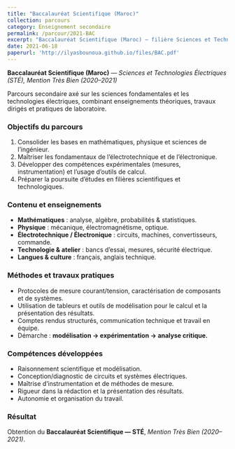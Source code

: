 ```yaml
---
title: "Baccalauréat Scientifique (Maroc)"
collection: parcours
category: Enseignement secondaire
permalink: /parcour/2021-BAC
excerpt: "Baccalauréat Scientifique (Maroc) — filière Sciences et Technologies Électriques, Mention Très Bien (2020–2021)."
date: 2021-06-18
paperurl: 'http://ilyasbounoua.github.io/files/BAC.pdf'
---
```


**Baccalauréat Scientifique (Maroc)** — *Sciences et Technologies Électriques (STÉ), Mention Très Bien (2020–2021)*

Parcours secondaire axé sur les sciences fondamentales et les technologies électriques, combinant enseignements théoriques, travaux dirigés et pratiques de laboratoire.

### Objectifs du parcours
1. Consolider les bases en mathématiques, physique et sciences de l’ingénieur.  
2. Maîtriser les fondamentaux de l’électrotechnique et de l’électronique.  
3. Développer des compétences expérimentales (mesures, instrumentation) et l’usage d’outils de calcul.  
4. Préparer la poursuite d’études en filières scientifiques et technologiques.

### Contenu et enseignements
- **Mathématiques** : analyse, algèbre, probabilités & statistiques.  
- **Physique** : mécanique, électromagnétisme, optique.  
- **Électrotechnique / Électronique** : circuits, machines, convertisseurs, commande.  
- **Technologie & atelier** : bancs d’essai, mesures, sécurité électrique.  
- **Langues & culture** : français, anglais technique.

### Méthodes et travaux pratiques
- Protocoles de mesure courant/tension, caractérisation de composants et de systèmes.  
- Utilisation de tableurs et outils de modélisation pour le calcul et la présentation des résultats.  
- Comptes rendus structurés, communication technique et travail en équipe.  
- Démarche : **modélisation → expérimentation → analyse critique.**

### Compétences développées
- Raisonnement scientifique et modélisation.  
- Conception/diagnostic de circuits et systèmes électriques.  
- Maîtrise d’instrumentation et de méthodes de mesure.  
- Rigueur dans la rédaction et la présentation des résultats.  
- Autonomie et organisation du travail.

### Résultat
Obtention du **Baccalauréat Scientifique — STÉ**, *Mention Très Bien (2020–2021)*.